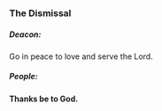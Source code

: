 ### The Dismissal
##### Deacon:
Go in peace to love and serve the Lord.

##### **People:**
**Thanks be to God.**
